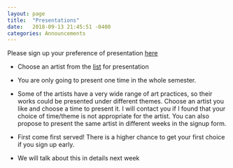 ```yaml
---
layout: page
title:  "Presentations"
date:   2018-09-13 21:45:51 -0400
categories: Announcements
---
```


Please sign up your preference of presentation [here]()

* Choose an artist from the [list](http://introfall2018.dlarts.xyz/resources/) for presentation

* You are only going to present one time in the whole semester.

* Some of the artists have a very wide range of art practices, so their works could be presented under different themes. Choose an artist you like and choose a time to present it. I will contact you if I found that your choice of time/theme is not appropriate for the artist. You can also propose to present the same artist in different weeks in the signup form.

* First come first served! There is a higher chance to get your first choice if you sign up early.

* We will talk about this in details next week
